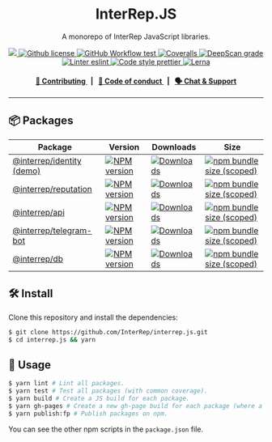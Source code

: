 <p align="center">
    <h1 align="center">
        InterRep.JS
    </h1>
    <p align="center">A monorepo of InterRep JavaScript libraries.</p>
</p>

<p align="center">
    <a href="https://github.com/InterRep">
        <img src="https://img.shields.io/badge/project-InterRep-blue.svg?style=flat-square">
    </a>
    <a href="https://github.com/interrep/interrep.js/blob/main/LICENSE">
        <img alt="Github license" src="https://img.shields.io/github/license/interrep/interrep.js.svg?style=flat-square">
    </a>
    <a href="https://github.com/interrep/interrep.js/actions?query=workflow%3Atest">
        <img alt="GitHub Workflow test" src="https://img.shields.io/github/workflow/status/interrep/interrep.js/test?label=test&style=flat-square&logo=github">
    </a>
    <a href="https://coveralls.io/github/InterRep/interrep.js">
        <img alt="Coveralls" src="https://img.shields.io/coveralls/github/InterRep/interrep.js?style=flat-square&logo=coveralls">
    </a>
    <a href="https://deepscan.io/dashboard#view=project&tid=16502&pid=19838&bid=520522">
        <img alt="DeepScan grade" src="https://deepscan.io/api/teams/16502/projects/19838/branches/520522/badge/grade.svg">
    </a>
    <a href="https://eslint.org/">
        <img alt="Linter eslint" src="https://img.shields.io/badge/linter-eslint-8080f2?style=flat-square&logo=eslint">
    </a>
    <a href="https://prettier.io/">
        <img alt="Code style prettier" src="https://img.shields.io/badge/code%20style-prettier-f8bc45?style=flat-square&logo=prettier">
    </a>
    <a href="https://lerna.js.org/">
        <img alt="Lerna" src="https://img.shields.io/badge/maintained%20with-lerna-8f6899.svg?style=flat-square">
    </a>
</p>

<div align="center">
    <h4>
        <a href="https://docs.interrep.link/contributing">
            👥 Contributing
        </a>
        <span>&nbsp;&nbsp;|&nbsp;&nbsp;</span>
        <a href="https://docs.interrep.link/code-of-conduct">
            🤝 Code of conduct
        </a>
        <span>&nbsp;&nbsp;|&nbsp;&nbsp;</span>
        <a href="https://t.me/interrep">
            🗣️ Chat &amp; Support
        </a>
    </h4>
</div>

---

## 📦 Packages

<table>
    <th>Package</th>
    <th>Version</th>
    <th>Downloads</th>
    <th>Size</th>
    <tbody>
        <tr>
            <td>
                <a href="https://github.com/InterRep/interrep.js/tree/main/packages/identity">
                    @interrep/identity
                </a>
                <a href="https://js.interrep.link/identity/">
                    (demo)
                </a>
            </td>
            <td>
                <!-- NPM version -->
                <a href="https://npmjs.org/package/@interrep/identity">
                    <img src="https://img.shields.io/npm/v/@interrep/identity.svg?style=flat-square" alt="NPM version" />
                </a>
            </td>
            <td>
                <!-- Downloads -->
                <a href="https://npmjs.org/package/@interrep/identity">
                    <img src="https://img.shields.io/npm/dm/@interrep/identity.svg?style=flat-square" alt="Downloads" />
                </a>
            </td>
            <td>
                <!-- Size -->
                <a href="https://bundlephobia.com/package/@interrep/identity">
                    <img src="https://img.shields.io/bundlephobia/minzip/@interrep/identity" alt="npm bundle size (scoped)" />
                </a>
            </td>
        </tr>
        <tr>
            <td>
                <a href="https://github.com/InterRep/interrep.js/tree/main/packages/reputation">
                    @interrep/reputation
                </a>
            </td>
            <td>
                <!-- NPM version -->
                <a href="https://npmjs.org/package/@interrep/reputation">
                    <img src="https://img.shields.io/npm/v/@interrep/reputation.svg?style=flat-square" alt="NPM version" />
                </a>
            </td>
            <td>
                <!-- Downloads -->
                <a href="https://npmjs.org/package/@interrep/reputation">
                    <img src="https://img.shields.io/npm/dm/@interrep/reputation.svg?style=flat-square" alt="Downloads" />
                </a>
            </td>
            <td>
                <!-- Size -->
                <a href="https://bundlephobia.com/package/@interrep/reputation">
                    <img src="https://img.shields.io/bundlephobia/minzip/@interrep/reputation" alt="npm bundle size (scoped)" />
                </a>
            </td>
        </tr>
        <tr>
            <td>
                <a href="https://github.com/InterRep/interrep.js/tree/main/packages/api">
                    @interrep/api
                </a>
            </td>
            <td>
                <!-- NPM version -->
                <a href="https://npmjs.org/package/@interrep/api">
                    <img src="https://img.shields.io/npm/v/@interrep/api.svg?style=flat-square" alt="NPM version" />
                </a>
            </td>
            <td>
                <!-- Downloads -->
                <a href="https://npmjs.org/package/@interrep/api">
                    <img src="https://img.shields.io/npm/dm/@interrep/api.svg?style=flat-square" alt="Downloads" />
                </a>
            </td>
            <td>
                <!-- Size -->
                <a href="https://bundlephobia.com/package/@interrep/api">
                    <img src="https://img.shields.io/bundlephobia/minzip/@interrep/api" alt="npm bundle size (scoped)" />
                </a>
            </td>
        </tr>
        <tr>
            <td>
                <a href="https://github.com/InterRep/interrep.js/tree/main/packages/telegram-bot">
                    @interrep/telegram-bot
                </a>
            </td>
            <td>
                <!-- NPM version -->
                <a href="https://npmjs.org/package/@interrep/telegram-bot">
                    <img src="https://img.shields.io/npm/v/@interrep/telegram-bot.svg?style=flat-square" alt="NPM version" />
                </a>
            </td>
            <td>
                <!-- Downloads -->
                <a href="https://npmjs.org/package/@interrep/telegram-bot">
                    <img src="https://img.shields.io/npm/dm/@interrep/telegram-bot.svg?style=flat-square" alt="Downloads" />
                </a>
            </td>
            <td>
                <!-- Size -->
                <a href="https://bundlephobia.com/package/@interrep/telegram-bot">
                    <img src="https://img.shields.io/bundlephobia/minzip/@interrep/telegram-bot" alt="npm bundle size (scoped)" />
                </a>
            </td>
        </tr>
        <tr>
            <td>
                <a href="https://github.com/InterRep/interrep.js/tree/main/packages/db">
                    @interrep/db
                </a>
            </td>
            <td>
                <!-- NPM version -->
                <a href="https://npmjs.org/package/@interrep/db">
                    <img src="https://img.shields.io/npm/v/@interrep/db.svg?style=flat-square" alt="NPM version" />
                </a>
            </td>
            <td>
                <!-- Downloads -->
                <a href="https://npmjs.org/package/@interrep/db">
                    <img src="https://img.shields.io/npm/dm/@interrep/db.svg?style=flat-square" alt="Downloads" />
                </a>
            </td>
            <td>
                <!-- Size -->
                <a href="https://bundlephobia.com/package/@interrep/db">
                    <img src="https://img.shields.io/bundlephobia/minzip/@interrep/db" alt="npm bundle size (scoped)" />
                </a>
            </td>
        </tr>
    <tbody>
</table>

## 🛠 Install

Clone this repository and install the dependencies:

```bash
$ git clone https://github.com/InterRep/interrep.js.git
$ cd interrep.js && yarn
```

## 📜 Usage

```bash
$ yarn lint # Lint all packages.
$ yarn test # Test all packages (with common coverage).
$ yarn build # Create a JS build for each package.
$ yarn gh-pages # Create a new gh-page build for each package (where a demo exists).
$ yarn publish:fp # Publish packages on npm.
```

You can see the other npm scripts in the `package.json` file.
